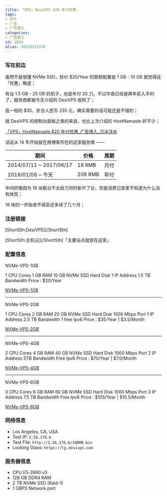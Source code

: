```yaml
---
title: 「VPS」DesiVPS $20 年付优惠
tags:
- VPS
- 广告
- 广告慎入
categories:
- 广告慎入
id: 1034
alias: 20220219378
---
```


### 写在前边

虽然不是很懂 NVMe SSD，标价 $20/Year 的那款配置是 1 GB - 10 GB 就觉得这「优惠」略虚；

有台 1.5 GB - 25 GB 的机子，也是年付 20 刀，不过毕竟已经是两年前入手的了，服务商都被今天介绍的 DesiVPS 收购了；

高一档的 $35，折合人民币 235 元，确实需要的话可能还是不错的；

就 DesiVPS 的控制台面板之类的来说，也比上次介绍的 HostNamaste 好不少；

[「VPS」HostNamaste $20 年付优惠\_广告慎入\_沉冰浮水](https://www.wdssmq.com/post/20220331233.html "「VPS」HostNamaste $20 年付优惠\_广告慎入\_沉冰浮水")

话说从 14 年开始就在用博客所在的这家服务商 ——

| 期间                    | 价格    | 周期 |
| ----------------------- | ------- | ---- |
| 2014/07/11 ~ 2017/06/17 | 18 RMB  | 月付 |
| 2018/01/06 ~ 今天       | 208 RMB | 年付 |

中间好像因为 18 块那台不太给力同时新开了台，但是消费记录里不知道为什么没有体现；

18 块的一开始舍不得丢还多续了几个月；

### 注册链接

[ShortSth:DesiVPS][/ShortSth]

[ShortSth:主机云][/ShortSth]「主要站点就放在这家」

### 配置信息

<!-- vps -->

NVMe-VPS-1GB

1 CPU Cores
1 GB RAM
10 GB NVMe SSD Hard Disk
1 IP Address
1.5 TB Bandwidth
Price : $20/Year

[NVMe-VPS-1GB](https://clients.desivps.com/index.php?rp%3D%2Fstore%2Fcustom-offers%2Fnvm-vps-1gb)

----

NVMe-VPS-2GB

1 CPU Cores
2 GB RAM
20 GB NVMe SSD Hard Disk
1000 Mbps Port
1 IP Address
2.5 TB Bandwidth
1 free Ipv6
Price : $35/Year | $3.5/Month

[NVMe-VPS-2GB](https://clients.desivps.com/index.php?rp%3D%2Fstore%2Fcustom-offers%2Fnvme-vps-2gb)

----

NVMe-VPS-4GB

2 CPU Cores
4 GB RAM
40 GB NVMe SSD Hard Disk
1000 Mbps Port
2 IP Address
5TB Bandwidth
Free Ipv6
Price : $70/Year | $7.0/Month

[NVMe-VPS-4GB](https://clients.desivps.com/index.php?rp%3D%2Fstore%2Fcustom-offers%2Fnvme-vps-4gb)

----

NVMe-VPS-6GB

3 CPU Cores
6 GB RAM
60 GB NVMe SSD Hard Disk
1000 Mbps Port
3 IP Address
7.5 TB Bandwidth
Free Ipv6
Price : $105/Year | $10.5/Month

[NVMe-VPS-6GB](https://clients.desivps.com/index.php?rp%3D%2Fstore%2Fcustom-offers%2Fnvme-vps-6gb)

<!-- /vps -->

### 网络信息

- Los Angeles, CA, USA
- Test IP: `2.56.176.6`
- Test File: `http://2.56.176.6/100MB.bin`
- Looking Glass: `https://lg.desivps.com`

### 服务器信息

- CPU E5-2660 v3
- 128 GB DDR4 RAM
- 2 TB NVMe SSD (Raid-1)
- 1 GBPS Network port

<!-- ---------------- -->

<!-- [ShortSth:主机云][/ShortSth] -->

<!-- [ShortSth:DesiVPS][/ShortSth] -->

<!-- [ShortSth:HostNamaste][/ShortSth] -->

<!-- [ShortSth:VultrVPS][/ShortSth] -->

